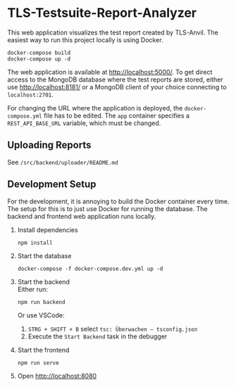 # TLS-Testsuite-Report-Analyzer

This web application visualizes the test report created by TLS-Anvil.
The easiest way to run this project locally is using Docker.

```shell
docker-compose build
docker-compose up -d
```

The web application is available at [http://localhost:5000/](http://localhost:5000/). To get direct access to the MongoDB database where the test reports are stored, either use [http://localhost:8181/](http://localhost:8181/) or a MongoDB client of your choice connecting to `localhost:2701`.

For changing the URL where the application is deployed, the `docker-compose.yml` file has to be edited. The `app` container specifies a `REST_API_BASE_URL` variable, which must be changed.

## Uploading Reports
See `/src/backend/uploader/README.md`


## Development Setup
For the development, it is annoying to build the Docker container every time. The setup for this is to just use Docker for running the database. The backend and frontend web application runs locally.

1. Install dependencies
    ```
    npm install
    ```

1. Start the database
    ```
    docker-compose -f docker-compose.dev.yml up -d
    ```

1. Start the backend  
    Either run:
    ```
    npm run backend
    ```

    Or use VSCode:
    1. `STRG + SHIFT + B` select `tsc: Überwachen – tsconfig.json`
    1. Execute the `Start Backend` task in the debugger

1. Start the frontend
    ```
    npm run serve
    ```

1. Open [http://localhost:8080](http://localhost:8080)
